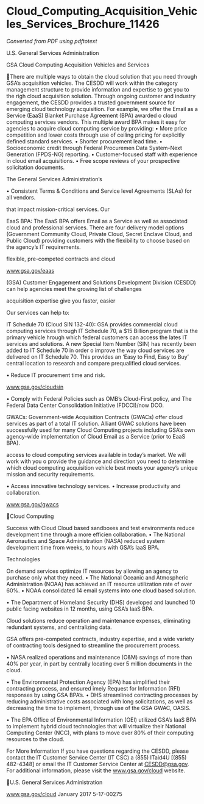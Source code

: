 # Cloud_Computing_Acquisition_Vehicles_Services_Brochure_11426

_Converted from PDF using pdftotext_

U.S. General Services Administration

GSA Cloud Computing Acquisition
Vehicles and Services

There are multiple ways to obtain the cloud solution that
you need through GSA’s acquisition vehicles. The CESDD
will work within the category management structure to
provide information and expertise to get you to the righ
cloud acquisition solution. Through ongoing customer
and industry engagement, the CESDD provides a trusted
government source for emerging cloud technology
acquisition. For example, we offer the Email as a Service
(EaaS) Blanket Purchase Agreement (BPA) awarded
o cloud computing services vendors. This multiple
award BPA makes it easy for agencies to acquire cloud
computing service by providing:
• More price competition and lower costs through use of
ceiling pricing for explicitly defined standard services.
• Shorter procurement lead time.
• Socioeconomic credit through Federal Procuremen
Data System-Next Generation (FPDS-NG) reporting.
• Customer-focused staff with experience in cloud
email acquisitions.
• Free scope reviews of your prospective solicitation
documents.

The General Services Administration’s

• Consistent Terms & Conditions and Service level
Agreements (SLAs) for all vendors.

that impact mission-critical services. Our

EaaS BPA: The EaaS BPA offers Email as a Service as
well as associated cloud and professional services. There
are four delivery model options (Government Community
Cloud, Private Cloud, Secret Enclave Cloud, and Public
Cloud) providing customers with the flexibility to choose
based on the agency’s IT requirements.

flexible, pre-competed contracts and cloud

www.gsa.gov/eaas

(GSA) Customer Engagement and Solutions
Development Division (CESDD) can help
agencies meet the growing list of challenges

acquisition expertise give you faster, easier

Our services can help to:

IT Schedule 70 (Cloud SIN 132-40): GSA provides
commercial cloud computing services through IT Schedule
70, a $15 Billion program that is the primary vehicle
hrough which federal customers can access the lates
IT services and solutions. A new Special Item Number
(SIN) has recently been added to IT Schedule 70 in order
o improve the way cloud services are delivered on IT
Schedule 70. This provides an ‘Easy to Find, Easy to Buy’
central location to research and compare prequalified
cloud services.

• Reduce IT procurement time and risk.

www.gsa.gov/cloudsin

• Comply with Federal Policies such as OMB’s
Cloud-First policy, and The Federal Data Center
Consolidation Initiative (FDCCI)/now DCO.

GWACs: Government-wide Acquisition Contracts
(GWACs) offer cloud services as part of a total IT solution.
Alliant GWAC solutions have been successfully used for
many Cloud Computing projects including GSA’s own
agency-wide implementation of Cloud Email as a Service
(prior to EaaS BPA).

access to cloud computing services available
in today’s market. We will work with you
o provide the guidance and direction you
need to determine which cloud computing
acquisition vehicle best meets your agency’s
unique mission and security requirements.

• Access innovative technology services.
• Increase productivity and collaboration.

www.gsa.gov/gwacs

Cloud Computing

Success with Cloud
Cloud based sandboxes and test environments
reduce development time through a more efficien
collaboration.
• The National Aeronautics and Space Administration
(NASA) reduced system development time from
weeks, to hours with GSA’s IaaS BPA.

Technologies

On demand services optimize IT resources by
allowing an agency to purchase only what they need.
• The National Oceanic and Atmospheric
Administration (NOAA) has achieved an IT resource
utilization rate of over 60%.
• NOAA consolidated 14 email systems into one cloud
based solution.

• The Department of Homeland Security (DHS)
developed and launched 10 public facing websites in
12 months, using GSA’s IaaS BPA.

Cloud solutions reduce operation and maintenance
expenses, eliminating redundant systems, and
centralizing data.

GSA offers pre-competed contracts, industry
expertise, and a wide variety of contracting tools
designed to streamline the procurement process.

• NASA realized operations and maintenance (O&M)
savings of more than 40% per year, in part by
centrally locating over 5 million documents in the
cloud.

• The Environmental Protection Agency (EPA) has
simplified their contracting process, and ensured
imely Request for Information (RFI) responses by
using GSA BPA’s.
• DHS streamlined contracting processes by reducing
administrative costs associated with long solicitations,
as well as decreasing the time to implement, through
use of the GSA GWAC, OASIS.

• The EPA Office of Environmental Information
(OEI) utilized GSA’s IaaS BPA to implement hybrid
cloud technologies that will virtualize their National
Computing Center (NCC), with plans to move over
80% of their computing resources to the cloud.

For More Information
If you have questions regarding the CESDD, please
contact the IT Customer Service Center (IT CSC) a
(855) ITaid4U [(855) 482-4348] or email the
IT Customer Service Center at CESDD@gsa.gov.
For additional information, please visit the
www.gsa.gov/cloud website.

U.S. General Services Administration

www.gsa.gov/cloud
January 2017
5-17-00275

